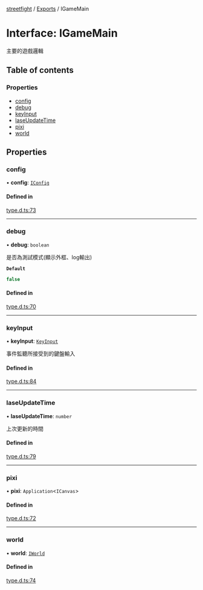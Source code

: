 [streetfight](../README.md) / [Exports](../modules.md) / IGameMain

# Interface: IGameMain

主要的遊戲邏輯

## Table of contents

### Properties

- [config](IGameMain.md#config)
- [debug](IGameMain.md#debug)
- [keyInput](IGameMain.md#keyinput)
- [laseUpdateTime](IGameMain.md#laseupdatetime)
- [pixi](IGameMain.md#pixi)
- [world](IGameMain.md#world)

## Properties

### config

• **config**: [`IConfig`](IConfig.md)

#### Defined in

[type.d.ts:73](https://github.com/yan-930521/yan-930521.github.io/blob/7eab074/src/type.d.ts#L73)

___

### debug

• **debug**: `boolean`

是否為測試模式(顯示外框、log輸出)

**`Default`**

```ts
false
```

#### Defined in

[type.d.ts:70](https://github.com/yan-930521/yan-930521.github.io/blob/7eab074/src/type.d.ts#L70)

___

### keyInput

• **keyInput**: [`KeyInput`](CONFIG.KeyInput.md)

事件監聽所接受到的鍵盤輸入

#### Defined in

[type.d.ts:84](https://github.com/yan-930521/yan-930521.github.io/blob/7eab074/src/type.d.ts#L84)

___

### laseUpdateTime

• **laseUpdateTime**: `number`

上次更新的時間

#### Defined in

[type.d.ts:79](https://github.com/yan-930521/yan-930521.github.io/blob/7eab074/src/type.d.ts#L79)

___

### pixi

• **pixi**: `Application`\<`ICanvas`\>

#### Defined in

[type.d.ts:72](https://github.com/yan-930521/yan-930521.github.io/blob/7eab074/src/type.d.ts#L72)

___

### world

• **world**: [`IWorld`](IWorld.md)

#### Defined in

[type.d.ts:74](https://github.com/yan-930521/yan-930521.github.io/blob/7eab074/src/type.d.ts#L74)
